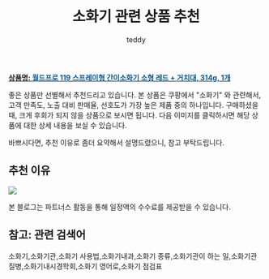 ﻿---
layout: post
title:  "소화기 관련 상품 추천"
author: teddy
categories: [ 가구/인테리어 ]
tags: [소화기,소화기관,소화기 사용법,소화기내과,소화기 종류,소화기관이 하는 일,소화기관 질병,소화기내시경학회,소화기 영어로,소화기 점검표]
image: https://static.coupangcdn.com/image/retail/images/2018/04/09/16/1/d445d5fb-1762-4f75-83b2-3c370090a968.jpg 
description: "쿠팡에서 소화기 관련 상품으로 가장 고객 선호도가 높은 제품 중 하나입니다."
---

<a href="https://link.coupang.com/re/AFFSDP?lptag=AF3256674&pageKey=80292785&itemId=256825034&vendorItemId=3624668493&traceid=V0-153-87aa589f49085809&requestid=20221226152623103277750"><b>상품명: <font color='#01579B'>월드프로 119 스프레이형 간이소화기 소형 레드 + 거치대, 314g, 1개</font></b></a>

좋은 상품만 선별해서 추천드리고 있습니다.
본 상품은 쿠팡에서 "소화기" 와 관련해서, 고객 만족도, 노출 대비 판매율, 선호도가 가장 높은 제품 중의 하나입니다.
구매하셨을 때, 크게 후회가 되지 않을 상품으로 보시면 됩니다. 
다음 이미지를 클릭하시면 해당 상품에 대한 상세 내용을 보실 수 있습니다.

바쁘시다면, 추천 이유로 좀더 요약해서 설명드렸으니, 참고 부탁드립니다.

## 추천 이유 

<a href="https://link.coupang.com/re/AFFSDP?lptag=AF3256674&pageKey=80292785&itemId=256825034&vendorItemId=3624668493&traceid=V0-153-87aa589f49085809&requestid=20221226152623103277750"><img src="https://thumbnail10.coupangcdn.com/thumbnails/remote/q89/image/retail/images/2018/04/09/16/3/3ae8c0a4-01e6-4a23-9372-21e9a2290daa.jpg"></a> 

본 블로그는 파트너스 활동을 통해 일정액의 수수료를 제공받을 수 있습니다.

## 참고: 관련 검색어    
소화기,소화기관,소화기 사용법,소화기내과,소화기 종류,소화기관이 하는 일,소화기관 질병,소화기내시경학회,소화기 영어로,소화기 점검표